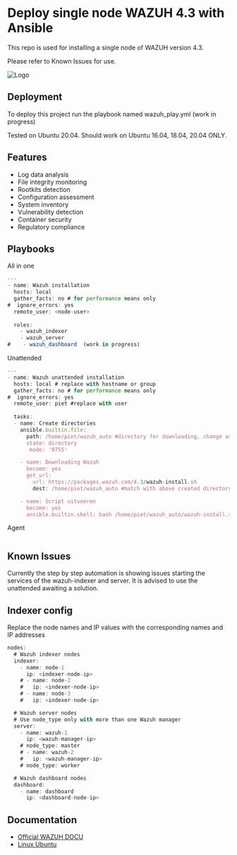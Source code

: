 # Deploy single node WAZUH 4.3 with Ansible

This repo is used for installing a single node of WAZUH version 4.3. 

Please refer to Known Issues for use. 



![Logo](https://wazuh.com/wp-content/themes/wazuh-v3/assets/images/home/dashboard-animation.gif?ver=1654085884)



## Deployment

To deploy this project run the playbook named wazuh_play.yml (work in progress)

Tested on Ubuntu 20.04. Should work on Ubuntu 16.04, 18.04, 20.04 ONLY. 


## Features

- Log data analysis
- File integrity monitoring
- Rootkits detection
- Configuration assessment
- System inventory
- Vulnerability detection
- Container security
- Regulatory compliance

## Playbooks

All in one
```javascript
---
- name: Wazuh installation 
  hosts: local
  gather_facts: no # for performance means only
#  ignore_errors: yes
  remote_user: <node-user>
  
  roles:
    - wazuh_indexer
    - wazuh_server
#    - wazuh_dashboard  (work in progress)
```

Unattended
```javascript
---
- name: Wazuh unattended installation 
  hosts: local # replace with hostname or group
  gather_facts: no # for performance means only
#  ignore_errors: yes
  remote_user: piet #replace with user
  
  tasks: 
  - name: Create directories
    ansible.builtin.file:
      path: /home/piet/wazuh_auto #directory for downloading, change as needed
      state: directory
       mode: '0755'

    - name: Downloading Wazuh
      become: yes
      get_url:
        url: https://packages.wazuh.com/4.3/wazuh-install.sh
        dest: /home/piet/wazuh_auto #match with above created directory

    - name: Script uitvoeren
      become: yes
      ansible.builtin.shell: bash /home/piet/wazuh_auto/wazuh-install.sh -a
```

Agent
```javascript

```


## Known Issues

Currently the step by step automation is showing issues starting the services of the wazuh-indexer and server. It is advised to use the unattended awaiting a solution. 


## Indexer config

Replace the node names and IP values with the corresponding names and IP addresses

```javascript
nodes:
  # Wazuh indexer nodes
  indexer:
    - name: node-1
      ip: <indexer-node-ip>
    # - name: node-2
    #   ip: <indexer-node-ip>
    # - name: node-3
    #   ip: <indexer-node-ip>

  # Wazuh server nodes
  # Use node_type only with more than one Wazuh manager
  server:
    - name: wazuh-1
      ip: <wazuh-manager-ip>
    # node_type: master
    # - name: wazuh-2
    #   ip: <wazuh-manager-ip>
    # node_type: worker

  # Wazuh dashboard nodes
  dashboard:
    - name: dashboard
      ip: <dashboard-node-ip>
```

## Documentation

- [Official WAZUH DOCU](https://documentation.wazuh.com/current/index.html)
- [Linux Ubuntu](https://ubuntu.com/)
